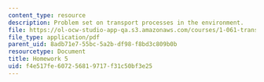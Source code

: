 ```yaml
---
content_type: resource
description: Problem set on transport processes in the environment.
file: https://ol-ocw-studio-app-qa.s3.amazonaws.com/courses/1-061-transport-processes-in-the-environment-fall-2008/f4e517fe607256819717f31c50bf3e25_f02homework5.pdf
file_type: application/pdf
parent_uid: 8adb71e7-55bc-5a2b-df98-f8bd3c809b0b
resourcetype: Document
title: Homework 5
uid: f4e517fe-6072-5681-9717-f31c50bf3e25
---
```

